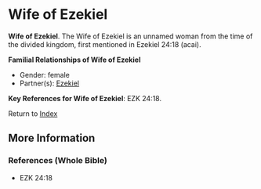 # Wife of Ezekiel
**Wife of Ezekiel**. 
The Wife of Ezekiel is an unnamed woman from the time of the divided kingdom, first mentioned in Ezekiel 24:18 (acai). 




**Familial Relationships of Wife of Ezekiel**


* Gender: female
* Partner(s): [Ezekiel](Ezekiel.md)




**Key References for Wife of Ezekiel**: 
EZK 24:18. 






Return to [Index](00-Index.md)

## More Information

### References (Whole Bible)

* EZK 24:18



